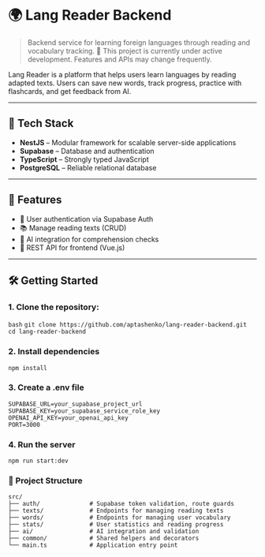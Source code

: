# 🌍 Lang Reader Backend

> Backend service for learning foreign languages through reading and vocabulary tracking.
> 🚧 This project is currently under active development. Features and APIs may change frequently.

Lang Reader is a platform that helps users learn languages by reading adapted texts. Users can save new words, track progress, practice with flashcards, and get feedback from AI.

---

## 🚀 Tech Stack

- **NestJS** – Modular framework for scalable server-side applications
- **Supabase** – Database and authentication
- **TypeScript** – Strongly typed JavaScript
- **PostgreSQL** – Reliable relational database

---

## 🧠 Features

- 🔐 User authentication via Supabase Auth
- 📚 Manage reading texts (CRUD)
- 💬 AI integration for comprehension checks
- 💾 REST API for frontend (Vue.js)

---

## 🛠️ Getting Started

### 1. Clone the repository:

```bash```
``git clone https://github.com/aptashenko/lang-reader-backend.git
cd lang-reader-backend``

### 2. Install dependencies

``npm install``

### 3. Create a .env file

```
SUPABASE_URL=your_supabase_project_url
SUPABASE_KEY=your_supabase_service_role_key
OPENAI_API_KEY=your_openai_api_key
PORT=3000
```

### 4. Run the server
``npm run start:dev``

### 📁 Project Structure
```
src/
├── auth/              # Supabase token validation, route guards
├── texts/             # Endpoints for managing reading texts
├── words/             # Endpoints for managing user vocabulary
├── stats/             # User statistics and reading progress
├── ai/                # AI integration and validation
├── common/            # Shared helpers and decorators
└── main.ts            # Application entry point
```
